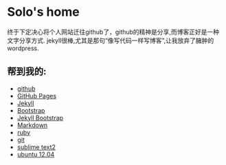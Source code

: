 # Solo's home

终于下定决心将个人网站迁往github了，github的精神是分享,而博客正好是一种文字分享方式.
jekyll很棒,尤其是那句“像写代码一样写博客”,让我放弃了臃肿的wordpress.

## 帮到我的:
- [github](https://github.com 'github')
- [GitHub Pages](http://pages.github.com 'GitHub Pages')
- [Jekyll](http://jekyllrb.com)
- [Bootstrap](http://twitter.github.io/bootstrap)
- [Jekyll Bootstrap](http://jekyllbootstrap.com)
- [Markdown](http://wowubuntu.com/markdown)
- [ruby](http://www.ruby-lang.org)
- [git](http://git-scm.com)
- [sublime text2](http://www.sublimetext.com)
- [ubuntu 12.04](http://www.ubuntu.com)